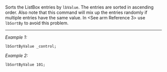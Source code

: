 Sorts the ListBox entries by `lbValue`. The entries are sorted in ascending order. Also note that this command will mix up the entries randomly if multiple entries have the same value. In <See arm Reference 3> use `lbSortBy` to avoid this problem.


---
*Example 1:*
```sqf
lbSortByValue _control;
```

*Example 2:*
```sqf
lbSortByValue 101;
```